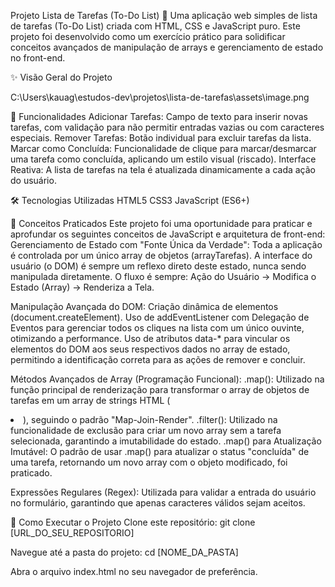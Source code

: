 Projeto Lista de Tarefas (To-Do List) 📝
Uma aplicação web simples de lista de tarefas (To-Do List) criada com HTML, CSS e JavaScript puro. Este projeto foi desenvolvido como um exercício prático para solidificar conceitos avançados de manipulação de arrays e gerenciamento de estado no front-end.

✨ Visão Geral do Projeto

C:\Users\kauag\estudos-dev\projetos\lista-de-tarefas\assets\image.png


🚀 Funcionalidades
Adicionar Tarefas: Campo de texto para inserir novas tarefas, com validação para não permitir entradas vazias ou com caracteres especiais.
Remover Tarefas: Botão individual para excluir tarefas da lista.
Marcar como Concluída: Funcionalidade de clique para marcar/desmarcar uma tarefa como concluída, aplicando um estilo visual (riscado).
Interface Reativa: A lista de tarefas na tela é atualizada dinamicamente a cada ação do usuário.

🛠️ Tecnologias Utilizadas
HTML5
CSS3
JavaScript (ES6+)

🧠 Conceitos Praticados
Este projeto foi uma oportunidade para praticar e aprofundar os seguintes conceitos de JavaScript e arquitetura de front-end:
Gerenciamento de Estado com "Fonte Única da Verdade":
Toda a aplicação é controlada por um único array de objetos (arrayTarefas). A interface do usuário (o DOM) é sempre um reflexo direto deste estado, nunca sendo manipulada diretamente. O fluxo é sempre: Ação do Usuário → Modifica o Estado (Array) → Renderiza a Tela.

Manipulação Avançada do DOM:
Criação dinâmica de elementos (document.createElement).
Uso de addEventListener com Delegação de Eventos para gerenciar todos os cliques na lista com um único ouvinte, otimizando a performance.
Uso de atributos data-* para vincular os elementos do DOM aos seus respectivos dados no array de estado, permitindo a identificação correta para as ações de remover e concluir.

Métodos Avançados de Array (Programação Funcional):
.map(): Utilizado na função principal de renderização para transformar o array de objetos de tarefas em um array de strings HTML (<li>), seguindo o padrão "Map-Join-Render".
.filter(): Utilizado na funcionalidade de exclusão para criar um novo array sem a tarefa selecionada, garantindo a imutabilidade do estado.
.map() para Atualização Imutável: O padrão de usar .map() para atualizar o status "concluída" de uma tarefa, retornando um novo array com o objeto modificado, foi praticado.

Expressões Regulares (Regex):
Utilizada para validar a entrada do usuário no formulário, garantindo que apenas caracteres válidos sejam aceitos.

🏃 Como Executar o Projeto
Clone este repositório: git clone [URL_DO_SEU_REPOSITORIO]

Navegue até a pasta do projeto: cd [NOME_DA_PASTA]

Abra o arquivo index.html no seu navegador de preferência.
